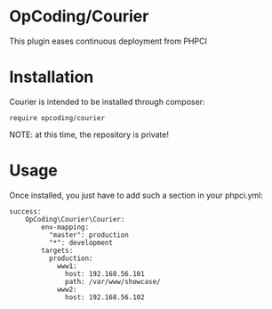 OpCoding/Courier
================

This plugin eases continuous deployment from PHPCI

Installation
============

Courier is intended to be installed through composer:

```
require opcoding/courier
```
 
NOTE: at this time, the repository is private!

Usage
=====

Once installed, you just have to add such a section in your phpci.yml:

```
success:
    OpCoding\Courier\Courier:
        env-mapping:
          "master": production
          "*": development
        targets:
          production:
            www1:
              host: 192.168.56.101
              path: /var/www/showcase/
            www2:
              host: 192.168.56.102
```

